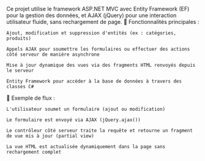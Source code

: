 Ce projet utilise le framework ASP.NET MVC avec Entity Framework (EF) pour la gestion des données, et AJAX (jQuery) pour une interaction utilisateur fluide, sans rechargement de page.
🔹 Fonctionnalités principales :

    Ajout, modification et suppression d'entités (ex : catégories, produits)

    Appels AJAX pour soumettre les formulaires ou effectuer des actions côté serveur de manière asynchrone

    Mise à jour dynamique des vues via des fragments HTML renvoyés depuis le serveur

    Entity Framework pour accéder à la base de données à travers des classes C#

🔹 Exemple de flux :

    L'utilisateur soumet un formulaire (ajout ou modification)

    Le formulaire est envoyé via AJAX (jQuery.ajax())

    Le contrôleur côté serveur traite la requête et retourne un fragment de vue mis à jour (partial view)

    La vue HTML est actualisée dynamiquement dans la page sans rechargement complet
